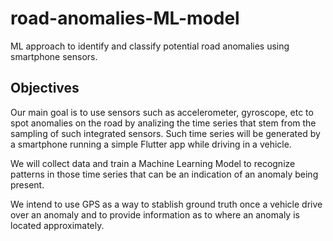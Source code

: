 # road-anomalies-ML-model
ML approach to identify and classify potential road anomalies using smartphone sensors.

## Objectives

Our main goal is to use sensors such as accelerometer, gyroscope, etc to spot anomalies on the road by analizing the time series that 
stem from the sampling of such integrated sensors. Such time series will be generated by a smartphone running a simple Flutter 
app while driving in a vehicle.

We will collect data and train a Machine Learning Model to recognize patterns in those time series that can be an indication of an
anomaly being present.

We intend to use GPS as a way to stablish ground truth once a vehicle drive over an anomaly and to provide information as to where
an anomaly is located approximately.
